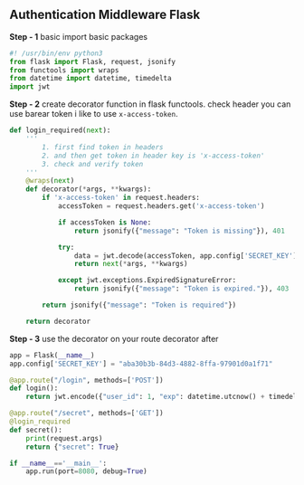 ## Authentication Middleware Flask

**Step - 1**
basic import basic packages

```python
#! /usr/bin/env python3
from flask import Flask, request, jsonify
from functools import wraps
from datetime import datetime, timedelta
import jwt
```

**Step - 2**
create decorator function in flask functools. check header you can use barear token i like to use `x-access-token`.

```python
def login_required(next):
    '''
        1. first find token in headers 
        2. and then get token in header key is 'x-access-token'
        3. check and verify token
    '''
    @wraps(next)
    def decorator(*args, **kwargs):
        if 'x-access-token' in request.headers:
            accessToken = request.headers.get('x-access-token')

            if accessToken is None:
                return jsonify({"message": "Token is missing"}), 401

            try:
                data = jwt.decode(accessToken, app.config['SECRET_KEY'], algorithms=["HS256"])
                return next(*args, **kwargs)

            except jwt.exceptions.ExpiredSignatureError:
                return jsonify({"message": "Token is expired."}), 403

        return jsonify({"message": "Token is required"})

    return decorator
```

**Step - 3**
use the decorator on your route decorator after

```python
app = Flask(__name__)
app.config['SECRET_KEY'] = "aba30b3b-84d3-4882-8ffa-97901d0a1f71"

@app.route("/login", methods=['POST'])
def login():
    return jwt.encode({"user_id": 1, "exp": datetime.utcnow() + timedelta(minutes=2) }, app.config['SECRET_KEY']) 

@app.route("/secret", methods=['GET'])
@login_required
def secret():
    print(request.args)
    return {"secret": True}

if __name__=='__main__':
    app.run(port=8080, debug=True)
```
